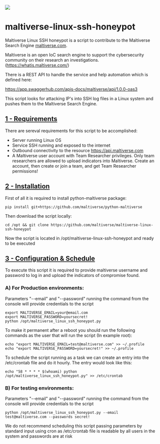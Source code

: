 ![](https://maltiverse.com/assets/images/logo/logo_letters_black.png)

# maltiverse-linux-ssh-honeypot
Maltiverse Linux SSH honeypot is a script to contribute to the Maltiverse Search Engine [maltiverse.com](https://www.maltiverse.com/).

Maltiverse is an open IoC search engine to support the cybersecurity community on their research an investigations. (https://whatis.maltiverse.com/)

There is a REST API to handle the service and help automation which is defined here:

https://app.swaggerhub.com/apis-docs/maltiverse/api/1.0.0-oas3

This script looks for attacking IP's into SSH log files in a Linux system and pushes them to the Maltiverse Search Engine.


## [1 - Requirements](#table-of-contents)

There are sereval requirements for this script to be accomplished:
 * Server running Linux OS
 * Service SSH running and exposed to the internet
 * Outbound connectivity to the resource https://api.maltiverse.com
 * A Maltiverse user account with Team Researcher privileges. Only team researchers are allowed to upload indicators into Maltiverse. Create an account, then create or join a team, and get Team Researcher permissions!

## [2 - Installation](#table-of-contents)

First of all it is required to install python-maltiverse package:
```
pip install git+https://github.com/maltiverse/python-maltiverse
```

Then download the script locally:
```
cd /opt && git clone https://github.com/maltiverse/maltiverse-linux-ssh-honeypot
```
Now the script is located in /opt/maltiverse-linux-ssh-honeypot and ready to be executed


## [3 - Configuration & Schedule](#table-of-contents)

To execute this script it is required to provide maltiverse username and password to log in and upload the indicators of compromise found.


  ### A) For Production environments:
  Parameters "--email" and "--password" running the command from the console will provide credentials to the script
  ```
  export MALTIVERSE_EMAIL=your@email.com
  export MALTIVERSE_PASSWORD=yoursecret!
  python /opt/maltiverse_linux_ssh_honeypot.py
  ```

  To make it permanent after a reboot you should run the following commands as the user that will run the script (In example root):
  ```
  echo "export MALTIVERSE_EMAIL=test@maltiverse.com" >> ~/.profile
  echo "export MALTIVERSE_PASSWORD=yoursecret!" >> ~/.profile
  ```

  To schedule the script running as a task we can create an entry into the /etc/crontab file and do it hourly. The entry would look like this:
  ```
  echo "58 * * * * $(whoami) python /opt/maltiverse_linux_ssh_honeypot.py" >> /etc/crontab
  ```


 ### B) For testing environments:
 Parameters "--email" and "--password" running the command from the console will provide credentials to the script
 ```
 python /opt/maltiverse_linux_ssh_honeypot.py --email test@maltiverse.com --passwords secret!
 ```
 We do not recommend scheduling this script passing parameters by standard input using cron as /etc/crontab file is readable by all users in the system and passwords are at risk
